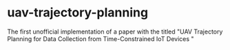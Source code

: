 # uav-trajectory-planning
The first unofficial implementation of a paper with the titled "UAV Trajectory Planning for Data Collection from Time-Constrained IoT Devices "
